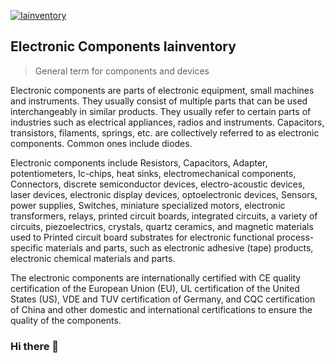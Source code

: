 <a href="https://iainventory.com/"><img src="https://github.com/huanghaodong888/Electronic-components-Iainventory/assets/49135762/0dd41f56-8404-4448-94f7-45b387497f3d" style="display: block; margin: 0 auto;" alt="Iainventory">
</a>
<h2>Electronic Components Iainventory</h2>
<blockquote><p>General term for components and devices</p></blockquote>

Electronic components are parts of electronic equipment, small machines and instruments. They usually consist of multiple parts that can be used interchangeably in similar products. They usually refer to certain parts of industries such as electrical appliances, radios and instruments. Capacitors, <a href="https://iainventory.com/collections/transistors" style="text-decoration: none;">transistors</a>, filaments, springs, etc. are collectively referred to as electronic components. Common ones include diodes.

Electronic components include <a href="https://iainventory.com/collections/resistors/" style="text-decoration: none;">Resistors</a>, <a href="https://iainventory.com/collections/capacitors-1" style="text-decoration: none;">Capacitors</a>, <a href="https://iainventory.com/collections/adapter" style="text-decoration: none;">Adapter</a>, potentiometers, <a href="https://iainventory.com/collections/ic-chips" style="text-decoration: none;">Ic-chips</a>, heat sinks, <a href="https://iainventory.com/collections/electronic-components" style="text-decoration: none;">electromechanical components</a>, <a href="https://iainventory.com/collections/connectors" style="text-decoration: none;">Connectors</a>, discrete semiconductor devices, electro-acoustic devices, laser devices, electronic display devices, optoelectronic devices, <a href="https://iainventory.com/collections/sensor" style="text-decoration: none;">Sensors</a>, power supplies, <a href="https://iainventory.com/collections/switch" style="text-decoration: none;">Switches</a>, miniature specialized motors, electronic transformers, relays, printed circuit boards, integrated circuits, a variety of circuits, piezoelectrics, <a href="https://iainventory.com/collections/crystals-oscillators" style="text-decoration: none;">crystals</a>, quartz ceramics, and magnetic materials used to Printed circuit board substrates for electronic functional process-specific materials and parts, such as electronic adhesive (tape) products, electronic chemical materials and parts.

The electronic components are internationally certified with CE quality certification of the European Union (EU), UL certification of the United States (US), VDE and TUV certification of Germany, and CQC certification of China and other domestic and international certifications to ensure the quality of the components.

### Hi there 👋

<!--
**huanghaodong888/huanghaodong888** is a ✨ _special_ ✨ repository because its `README.md` (this file) appears on your GitHub profile.

Here are some ideas to get you started:

- 🔭 I’m currently working on ...
- 🌱 I’m currently learning ...
- 👯 I’m looking to collaborate on ...
- 🤔 I’m looking for help with ...
- 💬 Ask me about ...
- 📫 How to reach me: ...
- 😄 Pronouns: ...
- ⚡ Fun fact: ...
-->
